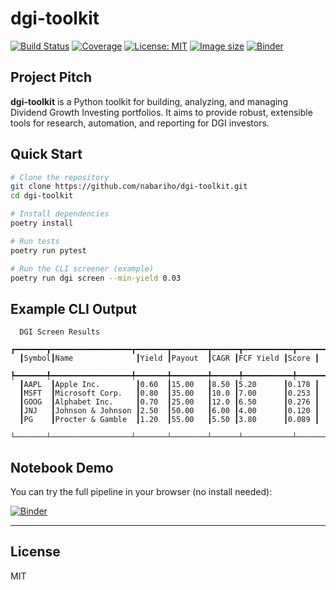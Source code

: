 # dgi-toolkit

[![Build Status](https://img.shields.io/github/actions/workflow/status/nabariho/dgi-toolkit/pr.yml?branch=main)](https://github.com/nabariho/dgi-toolkit/actions)
[![Coverage](https://img.shields.io/codecov/c/github/nabariho/dgi-toolkit/main)](https://codecov.io/gh/nabariho/dgi-toolkit)
[![License: MIT](https://img.shields.io/badge/license-MIT-blue.svg)](LICENSE)
[![Image size](https://img.shields.io/docker/image-size/nabariho/dgi-toolkit/latest)](https://hub.docker.com/r/nabariho/dgi-toolkit)
[![Binder](https://mybinder.org/badge_logo.svg)](https://mybinder.org/v2/gh/nabariho/dgi-toolkit/main?filepath=notebooks%2Fdgi_portfolio_builder.ipynb)

## Project Pitch

**dgi-toolkit** is a Python toolkit for building, analyzing, and managing Dividend Growth Investing portfolios. It aims to provide robust, extensible tools for research, automation, and reporting for DGI investors.

## Quick Start

```bash
# Clone the repository
git clone https://github.com/nabariho/dgi-toolkit.git
cd dgi-toolkit

# Install dependencies
poetry install

# Run tests
poetry run pytest

# Run the CLI screener (example)
poetry run dgi screen --min-yield 0.03
```

## Example CLI Output

```
  DGI Screen Results
  ┏━━━━━━━┳━━━━━━━━━━━━━━━━━━┳━━━━━━━┳━━━━━━━━┳━━━━━━┳━━━━━━━━━━━┳━━━━━━━┓
  ┃Symbol┃Name              ┃Yield ┃Payout  ┃CAGR ┃FCF Yield ┃Score ┃
  ┡━━━━━━━╇━━━━━━━━━━━━━━━━━━╇━━━━━━━╇━━━━━━━━╇━━━━━━╇━━━━━━━━━━━╇━━━━━━━┩
  ┃AAPL  ┃Apple Inc.        ┃0.60  ┃15.00   ┃8.50 ┃5.20      ┃0.178 ┃
  ┃MSFT  ┃Microsoft Corp.   ┃0.80  ┃35.00   ┃10.0 ┃7.00      ┃0.253 ┃
  ┃GOOG  ┃Alphabet Inc.     ┃0.70  ┃25.00   ┃12.0 ┃6.50      ┃0.276 ┃
  ┃JNJ   ┃Johnson & Johnson ┃2.50  ┃50.00   ┃6.00 ┃4.00      ┃0.120 ┃
  ┃PG    ┃Procter & Gamble  ┃1.20  ┃55.00   ┃5.50 ┃3.80      ┃0.089 ┃
  └───────┴──────────────────┴───────┴────────┴──────┴───────────┴───────┘
```

## Notebook Demo

You can try the full pipeline in your browser (no install needed):

[![Binder](https://mybinder.org/badge_logo.svg)](https://mybinder.org/v2/gh/nabariho/dgi-toolkit/main?filepath=notebooks%2Fdgi_portfolio_builder.ipynb)

---

## License
MIT
